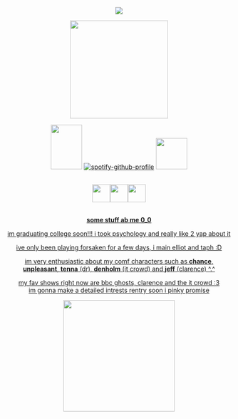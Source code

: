<div align="center">
  
![](https://komarev.com/ghpvc/?username=gentlehandsplease&style=flat-square&label=profile_views&color=c02a2e)

<img src="https://64.media.tumblr.com/bbcc0d128c41cca4d1c29b7ac0eab301/56f560266b046402-77/s1280x1920/5da49ff8beccfb1e12939ad2514bfddee99f1337.pnj" width="220px">


<img src="https://64.media.tumblr.com/2802b88fd728c78f8b182da4363e405e/03f780e4ba41457b-42/s100x200/b9849c022becfe8a6a2d9f2f82ed203efa8a1d11.gifv" height="100px" width="70px"> [![spotify-github-profile](https://spotify-github-profile.kittinanx.com/api/view?uid=31rkzc4linzxbsxayhxubhgmct54&cover_image=true&theme=novatorem&show_offline=false&background_color=3444da&interchange=true&bar_color=5e3dff&bar_color_cover=false)](https://github.com/kittinan/spotify-github-profile) <img src="https://64.media.tumblr.com/06d7546a82ed045cb9c467ff19bf2ae6/3b2e8aa40ebd2cc6-43/s400x600/7aff7bd0dbd6aecbf681f64b6346c92992572350.gifv" width="70px">

<br><a href="https://rentry.co/splitego"><img src="https://64.media.tumblr.com/857443b185496a84657825c0ad7b4f7f/8b671602d24bb9e7-6f/s500x750/9154594eb5e2f6938ac3eb31fafee1e87f409752.pnj" height="40"/><a href="https://chanceyaoi.atabook.org/"><img src="https://64.media.tumblr.com/8732f23734de54d1802d07831add626b/8b671602d24bb9e7-ae/s500x750/66ce5986eb5761156191cfea19a4d55552952eab.pnj" height="40"/><a href="https://discordapp.com/users/610227726699200513"><img src="https://64.media.tumblr.com/6e94fe15a453176415b27d7028b9bab5/8b671602d24bb9e7-03/s500x750/eee242dda9c4fd52578ebc117536070daea26518.pnj" height="40"/>

<br>**some stuff ab me 0_0**

im graduating college soon!!! i took psychology
and really like 2 yap about it 

ive only been playing forsaken for a few days, i main elliot and taph :D

im very enthusiastic about my comf characters such as **chance**,
<br>**unpleasant**, **tenna** (dr), **denholm** (it crowd) and **jeff** (clarence) ^.^

my fav shows right now are bbc ghosts, clarence and the it crowd :3
<br>im gonna make a detailed intrests rentry soon i pinky promise

<img src="https://64.media.tumblr.com/0ca06af9f132c8d4c3dd13cf4f4e4e6f/89d0eecdcc86b9be-3b/s1280x1920/dc98d155ced7b54d8635d081438f7dd681be6525.pnj" width="250px">
